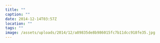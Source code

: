 ```yaml
---
title: ""
caption: ""
date: 2014-12-14T03:57Z
location: ""
tags: ""
image: /assets/uploads/2014/12/a89835de8b986015fc7b11dcc918fe35.jpg
---
```

